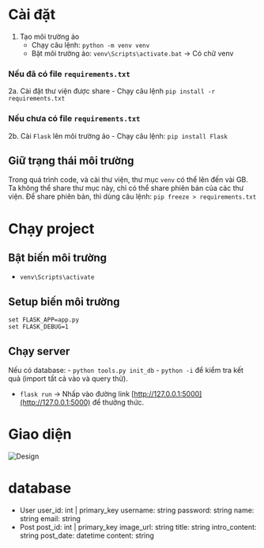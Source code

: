 # Cài đặt
1. Tạo môi trường ảo
    - Chạy câu lệnh: `python -m venv venv`
    - Bật môi trường ảo: `venv\Scripts\activate.bat` -> Có chữ venv

### Nếu đã có file `requirements.txt`
2a. Cài đặt thư viện được share
    - Chạy câu lệnh `pip install -r requirements.txt`

### Nếu chưa có file `requirements.txt`
2b. Cài `Flask` lên môi trường ảo
    - Chạy câu lệnh: `pip install Flask`

## Giữ trạng thái môi trường
Trong quá trình code, và cài thư viện, thư mục `venv` có thể lên đến vài GB. Ta không thể share thư mục này, chỉ có thể share phiên bản của các thư viện. Để share phiên bản, thì dùng câu lệnh: `pip freeze > requirements.txt`

# Chạy project

## Bật biến môi trường
- `venv\Scripts\activate`

## Setup biến môi trường
```
set FLASK_APP=app.py
set FLASK_DEBUG=1
```

## Chạy server
Nếu có database:
    - `python tools.py init_db`
    - `python -i` để kiểm tra kết quả (import tất cả vào và query thử).

- `flask run`
-> Nhấp vào đường link [http://127.0.0.1:5000](http://127.0.0.1:5000) để thưởng thức.


<!-- # Làm việc với git
1. Khởi tạo project với git: `git init`
2. Liên kết project `local` với project online trên GitHub.
    - Chạy câu lệnh: `git remote add origin <link_github_project>`
        Trong trường hợp này là: `git remote add origin https://github.com/nvatuan-1/simple-flask-blog.git`
3. Tạo nhánh, lần đầu thì tạo nhánh `main`
    - Chạy câu lệnh: `git branch -M main` -->
    
# Giao diện

![Design](https://user-images.githubusercontent.com/110530318/215522483-3323e943-a81c-449c-aace-39d7e5101f6e.png)

# database
- User
    user_id: int | primary_key
    username: string
    password: string
    name: string
    email: string
- Post
    post_id: int | primary_key
    image_url: string
    title: string
    intro_content: string
    post_date: datetime
    content: string